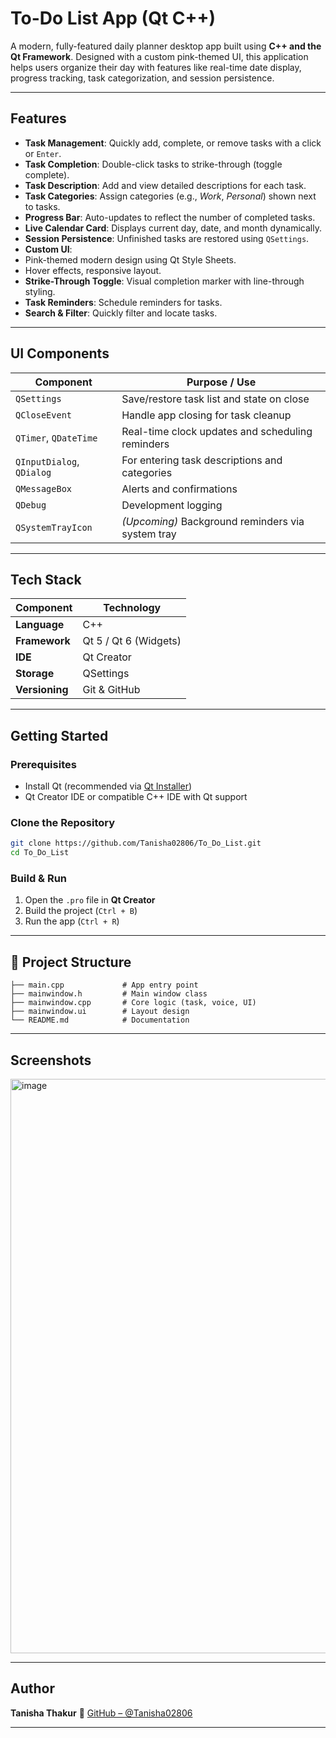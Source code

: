 #  To-Do List App (Qt C++)
A modern, fully-featured daily planner desktop app built using **C++ and the Qt Framework**. Designed with a custom pink-themed UI, this application helps users organize their day with features like  real-time date display, progress tracking, task categorization, and session persistence.

---

##  Features
*  **Task Management**: Quickly add, complete, or remove tasks with a click or `Enter`.
*  **Task Completion**: Double-click tasks to strike-through (toggle complete).
*  **Task Description**: Add and view detailed descriptions for each task.
*  **Task Categories**: Assign categories (e.g., *Work*, *Personal*) shown next to tasks.
*  **Progress Bar**: Auto-updates to reflect the number of completed tasks.
*  **Live Calendar Card**: Displays current day, date, and month dynamically.
*  **Session Persistence**: Unfinished tasks are restored using `QSettings`.
*  **Custom UI**:
  * Pink-themed modern design using Qt Style Sheets.
  * Hover effects, responsive layout.
*  **Strike-Through Toggle**: Visual completion marker with line-through styling.
*  **Task Reminders**: Schedule reminders for tasks.
*  **Search & Filter**: Quickly filter and locate tasks.
  
---

##  UI Components
| **Component**                                         | **Purpose / Use**                                     |
|-------------------------------------------------------|-------------------------------------------------------|
| `QSettings`                                           | Save/restore task list and state on close             |
| `QCloseEvent`                                         | Handle app closing for task cleanup                   | 
| `QTimer`, `QDateTime`                                 | Real-time clock updates and scheduling reminders      |
| `QInputDialog`, `QDialog`                             | For entering task descriptions and categories         |
| `QMessageBox`                                         | Alerts and confirmations                              |
| `QDebug`                                              | Development logging                                   |
| `QSystemTrayIcon`                                     | *(Upcoming)* Background reminders via system tray     |

---

##  Tech Stack
| Component      | Technology            |
| -------------- | --------------------- |
| **Language**   | C++                   |
| **Framework**  | Qt 5 / Qt 6 (Widgets) |
| **IDE**        | Qt Creator            |
| **Storage**    | QSettings             |
| **Versioning** | Git & GitHub          |

---

##  Getting Started
###  Prerequisites

* Install Qt (recommended via [Qt Installer](https://www.qt.io/download))
* Qt Creator IDE or compatible C++ IDE with Qt support

###  Clone the Repository

```bash
git clone https://github.com/Tanisha02806/To_Do_List.git
cd To_Do_List
```

###  Build & Run

1. Open the `.pro` file in **Qt Creator**
2. Build the project (`Ctrl + B`)
3. Run the app (`Ctrl + R`)

---

## 📁 Project Structure

```
├── main.cpp             # App entry point
├── mainwindow.h         # Main window class
├── mainwindow.cpp       # Core logic (task, voice, UI)
├── mainwindow.ui        # Layout design
└── README.md            # Documentation
```

---

##  Screenshots
<img width="1183" height="919" alt="image" src="https://github.com/user-attachments/assets/a8bdd73a-791b-44f3-9e41-9589fb458855" />

---

##  Author
**Tanisha Thakur**
🔗 [GitHub – @Tanisha02806](https://github.com/Tanisha02806)

---
